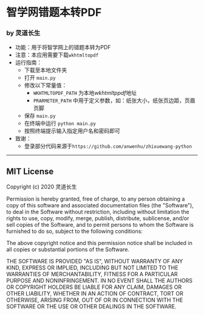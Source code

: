 # 智学网错题本转PDF
### by 灵道长生

- 功能：用于将智学网上的错题本转为PDF
- 注意：本应用需要下载`wkhtmltopdf`
- 运行指南：
    - 下载至本地文件夹
    - 打开 `main.py`
    - 修改以下常量值：
        - `WKHTMLTOPDF_PATH` 为本地*wkhtmltppdf*地址
        - `PRARMETER_PATH` 中用于定义参数，如：纸张大小，纸张页边距，页眉页脚
    - 保存 `main.py`
    - 在终端中运行 `python main.py`
    - 按照终端提示输入指定用户名和密码即可
- 致谢：
    - 登录部分代码来源于`https://github.com/anwenhu/zhixuewang-python`

---

## MIT License
Copyright (c) 2020 灵道长生

Permission is hereby granted, free of charge, to any person obtaining a copy
of this software and associated documentation files (the "Software"), to deal
in the Software without restriction, including without limitation the rights
to use, copy, modify, merge, publish, distribute, sublicense, and/or sell
copies of the Software, and to permit persons to whom the Software is
furnished to do so, subject to the following conditions:

The above copyright notice and this permission notice shall be included in all
copies or substantial portions of the Software.

THE SOFTWARE IS PROVIDED "AS IS", WITHOUT WARRANTY OF ANY KIND, EXPRESS OR
IMPLIED, INCLUDING BUT NOT LIMITED TO THE WARRANTIES OF MERCHANTABILITY,
FITNESS FOR A PARTICULAR PURPOSE AND NONINFRINGEMENT. IN NO EVENT SHALL THE
AUTHORS OR COPYRIGHT HOLDERS BE LIABLE FOR ANY CLAIM, DAMAGES OR OTHER
LIABILITY, WHETHER IN AN ACTION OF CONTRACT, TORT OR OTHERWISE, ARISING FROM,
OUT OF OR IN CONNECTION WITH THE SOFTWARE OR THE USE OR OTHER DEALINGS IN THE
SOFTWARE.